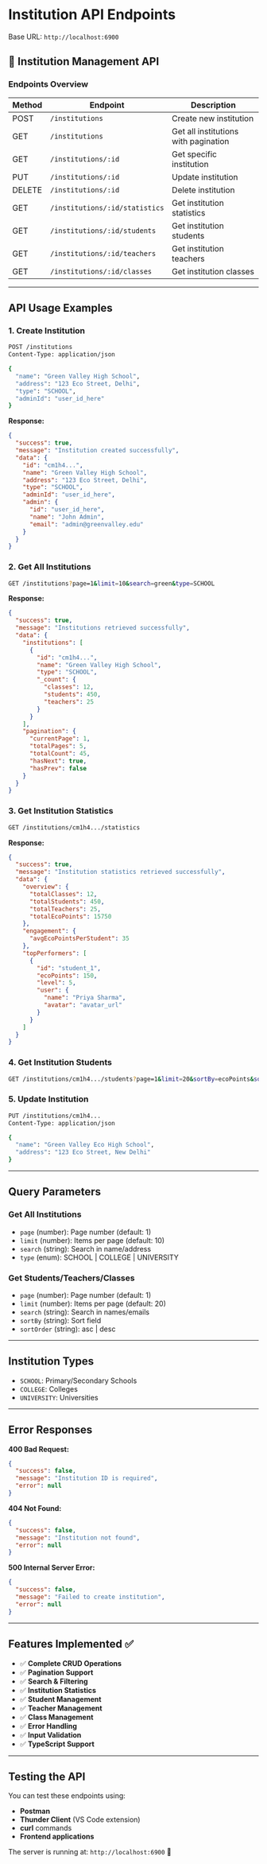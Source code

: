 # Institution API Endpoints

Base URL: `http://localhost:6900`

## 🏫 Institution Management API

### **Endpoints Overview**

| Method | Endpoint                       | Description                          |
| ------ | ------------------------------ | ------------------------------------ |
| POST   | `/institutions`                | Create new institution               |
| GET    | `/institutions`                | Get all institutions with pagination |
| GET    | `/institutions/:id`            | Get specific institution             |
| PUT    | `/institutions/:id`            | Update institution                   |
| DELETE | `/institutions/:id`            | Delete institution                   |
| GET    | `/institutions/:id/statistics` | Get institution statistics           |
| GET    | `/institutions/:id/students`   | Get institution students             |
| GET    | `/institutions/:id/teachers`   | Get institution teachers             |
| GET    | `/institutions/:id/classes`    | Get institution classes              |

---

## **API Usage Examples**

### **1. Create Institution**

```bash
POST /institutions
Content-Type: application/json

{
  "name": "Green Valley High School",
  "address": "123 Eco Street, Delhi",
  "type": "SCHOOL",
  "adminId": "user_id_here"
}
```

**Response:**

```json
{
  "success": true,
  "message": "Institution created successfully",
  "data": {
    "id": "cm1h4...",
    "name": "Green Valley High School",
    "address": "123 Eco Street, Delhi",
    "type": "SCHOOL",
    "adminId": "user_id_here",
    "admin": {
      "id": "user_id_here",
      "name": "John Admin",
      "email": "admin@greenvalley.edu"
    }
  }
}
```

### **2. Get All Institutions**

```bash
GET /institutions?page=1&limit=10&search=green&type=SCHOOL
```

**Response:**

```json
{
  "success": true,
  "message": "Institutions retrieved successfully",
  "data": {
    "institutions": [
      {
        "id": "cm1h4...",
        "name": "Green Valley High School",
        "type": "SCHOOL",
        "_count": {
          "classes": 12,
          "students": 450,
          "teachers": 25
        }
      }
    ],
    "pagination": {
      "currentPage": 1,
      "totalPages": 5,
      "totalCount": 45,
      "hasNext": true,
      "hasPrev": false
    }
  }
}
```

### **3. Get Institution Statistics**

```bash
GET /institutions/cm1h4.../statistics
```

**Response:**

```json
{
  "success": true,
  "message": "Institution statistics retrieved successfully",
  "data": {
    "overview": {
      "totalClasses": 12,
      "totalStudents": 450,
      "totalTeachers": 25,
      "totalEcoPoints": 15750
    },
    "engagement": {
      "avgEcoPointsPerStudent": 35
    },
    "topPerformers": [
      {
        "id": "student_1",
        "ecoPoints": 150,
        "level": 5,
        "user": {
          "name": "Priya Sharma",
          "avatar": "avatar_url"
        }
      }
    ]
  }
}
```

### **4. Get Institution Students**

```bash
GET /institutions/cm1h4.../students?page=1&limit=20&sortBy=ecoPoints&sortOrder=desc
```

### **5. Update Institution**

```bash
PUT /institutions/cm1h4...
Content-Type: application/json

{
  "name": "Green Valley Eco High School",
  "address": "123 Eco Street, New Delhi"
}
```

---

## **Query Parameters**

### **Get All Institutions**

- `page` (number): Page number (default: 1)
- `limit` (number): Items per page (default: 10)
- `search` (string): Search in name/address
- `type` (enum): SCHOOL | COLLEGE | UNIVERSITY

### **Get Students/Teachers/Classes**

- `page` (number): Page number (default: 1)
- `limit` (number): Items per page (default: 20)
- `search` (string): Search in names/emails
- `sortBy` (string): Sort field
- `sortOrder` (string): asc | desc

---

## **Institution Types**

- `SCHOOL`: Primary/Secondary Schools
- `COLLEGE`: Colleges
- `UNIVERSITY`: Universities

---

## **Error Responses**

**400 Bad Request:**

```json
{
  "success": false,
  "message": "Institution ID is required",
  "error": null
}
```

**404 Not Found:**

```json
{
  "success": false,
  "message": "Institution not found",
  "error": null
}
```

**500 Internal Server Error:**

```json
{
  "success": false,
  "message": "Failed to create institution",
  "error": null
}
```

---

## **Features Implemented ✅**

- ✅ **Complete CRUD Operations**
- ✅ **Pagination Support**
- ✅ **Search & Filtering**
- ✅ **Institution Statistics**
- ✅ **Student Management**
- ✅ **Teacher Management**
- ✅ **Class Management**
- ✅ **Error Handling**
- ✅ **Input Validation**
- ✅ **TypeScript Support**

---

## **Testing the API**

You can test these endpoints using:

- **Postman**
- **Thunder Client** (VS Code extension)
- **curl** commands
- **Frontend applications**

The server is running at: `http://localhost:6900` 🚀
